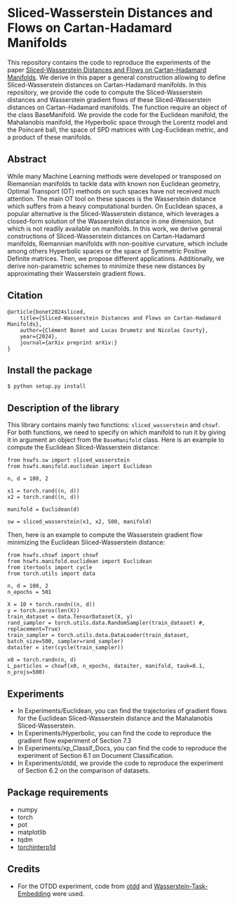 # Sliced-Wasserstein Distances and Flows on Cartan-Hadamard Manifolds

This repository contains the code to reproduce the experiments of the paper [Sliced-Wasserstein Distances and Flows on Cartan-Hadamard Manifolds](). We derive in this paper a general construction allowing to define Sliced-Wasserstein distances on Cartan-Hadamard manifolds. In this repository, we provide the code to compute the Sliced-Wasserstein distances and Wasserstein gradient flows of these Sliced-Wasserstein distances on Cartan-Hadamard manifolds. The function require an object of the class BaseManifold. We provide the code for the Euclidean manifold, the Mahalanobis manifold, the Hyperbolic space through the Lorentz model and the Poincaré ball, the space of SPD matrices with Log-Euclidean metric, and a product of these manifolds.

## Abstract

While many Machine Learning methods were developed or transposed on Riemannian manifolds to tackle data with known non Euclidean geometry, Optimal Transport (OT) methods on such spaces have not received much attention. The main OT tool on these spaces is the Wasserstein distance which suffers from a heavy computational burden. On Euclidean spaces, a popular alternative is the Sliced-Wasserstein distance, which leverages a closed-form solution of the Wasserstein distance in one dimension, but which is not readily available on manifolds. In this work, we derive general constructions of Sliced-Wasserstein distances on Cartan-Hadamard manifolds, Riemannian manifolds with non-positive curvature, which include among others Hyperbolic spaces or the space of Symmetric Positive Definite matrices. Then, we propose different applications. Additionally, we derive non-parametric schemes to minimize these new distances by approximating their Wasserstein gradient flows.

## Citation

```
@article{bonet2024sliced,
    title={Sliced-Wasserstein Distances and Flows on Cartan-Hadamard Manifolds},
    author={Clément Bonet and Lucas Drumetz and Nicolas Courty},
    year={2024},
    journal={arXiv preprint arXiv:}
}
```


## Install the package

```
$ python setup.py install
```

## Description of the library

This library contains mainly two functions: `sliced_wasserstein` and `chswf`. For both functions, we need to specify on which manifold to run it by giving it in argument an object from the `BaseManifold` class. Here is an example to compute the Euclidean Sliced-Wasserstein distance:

```
from hswfs.sw import sliced_wasserstein
from hswfs.manifold.euclidean import Euclidean

n, d = 100, 2

x1 = torch.rand((n, d))
x2 = torch.rand((n, d))

manifold = Euclidean(d)

sw = sliced_wasserstein(x1, x2, 500, manifold)
```
Then, here is an example to compute the Wasserstein gradient flow minimizing the Euclidean Sliced-Wasserstein distance:
```
from hswfs.chswf import chswf
from hswfs.manifold.euclidean import Euclidean
from itertools import cycle
from torch.utils import data

n, d = 100, 2
n_epochs = 501

X = 10 + torch.randn((n, d))
y = torch.zeros(len(X))
train_dataset = data.TensorDataset(X, y)
rand_sampler = torch.utils.data.RandomSampler(train_dataset) #, replacement=True)
train_sampler = torch.utils.data.DataLoader(train_dataset, batch_size=500, sampler=rand_sampler)
dataiter = iter(cycle(train_sampler))

x0 = torch.randn(n, d)
L_particles = chswf(x0, n_epochs, dataiter, manifold, tauk=0.1, n_projs=500)
```



## Experiments

- In Experiments/Euclidean, you can find the trajectories of gradient flows for the Euclidean Sliced-Wasserstein distance and the Mahalanobis Sliced-Wasserstein.
- In Experiments/Hyperbolic, you can find the code to reproduce the gradient flow experiment of Section 7.3
- In Experiments/xp_Classif_Docs, you can find the code to reproduce the experiment of Section 6.1 on Document Classification.
- In Experiments/otdd, we provide the code to reproduce the experiment of Section 6.2 on the comparison of datasets.


## Package requirements

* numpy
* torch
* pot
* matplotlib
* tqdm
* [torchinterp1d](https://github.com/aliutkus/torchinterp1d)

## Credits

* For the OTDD experiment, code from [otdd](https://github.com/microsoft/otdd/tree/main) and [Wasserstein-Task-Embedding](https://github.com/xinranliueva/Wasserstein-Task-Embedding) were used.

